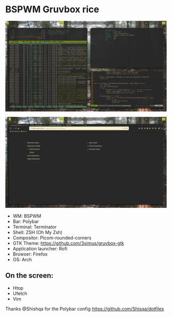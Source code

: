 # BSPWM Gruvbox rice

![Rice](/img/preview1.png)

![Rice](/img/preview2.png)

* WM: BSPWM
* Bar: Polybar
* Terminal: Terminator
* Shell: ZSH (Oh My Zsh)
* Compositor: Picom-rounded-corners
* GTK Theme: https://github.com/3ximus/gruvbox-gtk
* Application launcher: Rofi
* Browser: Firefox
* OS: Arch

## On the screen:

* Htop
* Ufetch
* Vim

Thanks @Shishqa for the Polybar config
https://github.com/Shisqa/dotfiles
